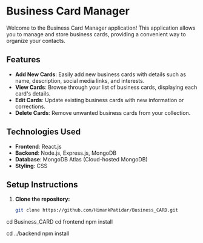 # Business Card Manager

Welcome to the Business Card Manager application! This application allows you to manage and store business cards, providing a convenient way to organize your contacts.

## Features

- **Add New Cards**: Easily add new business cards with details such as name, description, social media links, and interests.
- **View Cards**: Browse through your list of business cards, displaying each card's details.
- **Edit Cards**: Update existing business cards with new information or corrections.
- **Delete Cards**: Remove unwanted business cards from your collection.

## Technologies Used

- **Frontend**: React.js
- **Backend**: Node.js, Express.js, MongoDB
- **Database**: MongoDB Atlas (Cloud-hosted MongoDB)
- **Styling**: CSS

## Setup Instructions

1. **Clone the repository:**

   ```bash
   git clone https://github.com/HimankPatidar/Business_CARD.git
  cd Business_CARD
cd frontend
npm install

cd ../backend
npm install

